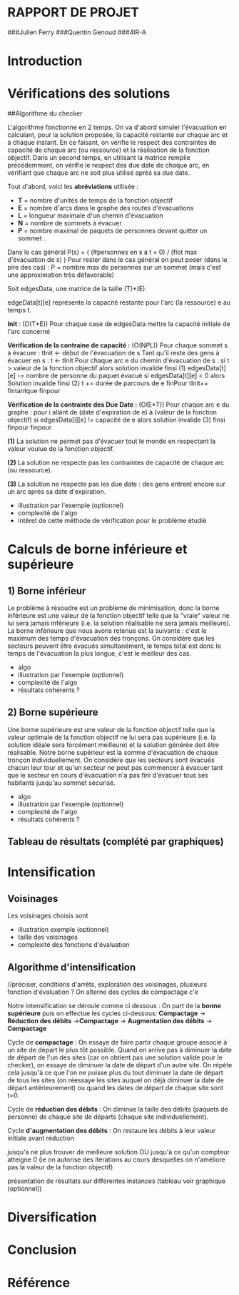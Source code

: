 RAPPORT DE PROJET
============
###Julien Ferry
###Quentin Genoud
###4IR-A


# Introduction

# Vérifications des solutions

##Algorithme du checker 

L'algorithme fonctionne en 2 temps. On va d'abord simuler l'évacuation en calculant, pour la solution proposée, la capacité restante sur chaque arc et à chaque instant. 
En ce faisant, on vérifie le respect des contraintes de capacité de chaque arc (ou ressource) et la réalisation de la fonction objectif. 
Dans un second temps, en utilisant la matrice remplie précédemment, on vérifie le respect des due date de chaque arc, en vérifiant que chaque arc ne soit plus utilisé après sa due date.

Tout d'abord, voici les **abréviations** utilisée :

- **T** = nombre d'unités de temps de la fonction objectif
- **E** = nombre d'arcs dans le graphe des routes d'évacuations
- **L** = longueur maximale d'un chemin d'évacuation
- **N** = nombre de sommets à évacuer
- **P** = nombre maximal de paquets de personnes devant quitter un sommet . 

Dans le cas général P(s) = ( (#personnes en s à t = 0) / (flot max d'évacuation de s) )
Pour rester dans le cas général on peut poser (dans le pire des cas) : P = nombre max de personnes sur un sommet (mais c'est une approximation très défavorable)

Soit edgesData, une matrice de la taille (T)*(E).

edgeData[t][e] représente la capacité restante pour l'arc (la ressource) e au temps t.

**Init** : (O(T*E))
Pour chaque case de edgesData mettre la capacité initiale de l'arc concerné

**Vérification de la contraine de capacité :** (O(N*P*L))
Pour chaque sommet s à évacuer :
	tInit <- début de l'évacuation de s
	Tant qu'il reste des gens à évacuer en s :
		t <- tInit
		Pour chaque arc e du chemin d'évacuation de s :
			si t > valeur de la fonction objectif alors solution invalide finsi (1)
			edgesData[t][e] -= nombre de personne du paquet évacué
			si edgesData[t][e] < 0 alors Solution invalide finsi (2)
			t += durée de parcours de e
		finPour
		tInit++
	fintantque
finpour
		
**Vérification de la contrainte des Due Date :** (O(E*T))
Pour chaque arc e du graphe :
	pour i allant de (date d'expiration de e) à (valeur de la fonction objectif) 
		si edgesData[i][e] != capacité de e
			alors solution invalide (3)
		finsi
	finpour
finpour

**(1)** La solution ne permet pas d'évacuer tout le monde en respectant la valeur voulue de la fonction objectif.

**(2)** La solution ne respecte pas les contraintes de capacité de chaque arc (ou ressource).

**(3)** La solution ne respecte pas les due date : des gens entrent encore sur un arc après sa date d'expiration.


- illustration par l'exemple (optionnel)
- complexité de l'algo
- intêret de cette méthode de vérification pour le problème étudié



# Calculs de borne inférieure et supérieure

## 1) Borne inférieur

Le problème à résoudre est un problème de minimisation, donc la borne inférieure est une valeur de la fonction objectif telle que la "vraie" valeur ne lui sera jamais inférieure (i.e. la solution réalisable ne sera jamais meilleure).
La borne inférieure que nous avons retenue est la suivante : c'est le maximum des temps d'évacuation des tronçons. On considère que les secteurs peuvent être évacués simultanément, le temps total est donc le temps de l'évacuation la plus longue, c'est le meilleur des cas.

- algo
- illustration par l'exemple (optionnel)
- complexité de l'algo
- résultats cohérents ?



## 2) Borne supérieure

Une borne supérieure est une valeur de la fonction objectif telle que la valeur optimale de la fonction objectif ne lui sera pas supérieure (i.e. la solution idéale sera forcément meilleure) et la solution générée doit être réalisable.
Notre borne supérieur est la somme d'évacuation de chaque tronçon individuellement. On considère que les secteurs sont évacués chacun leur tour et qu'un secteur ne peut pas commencer à évacuer tant que le secteur en cours d'évacuation n'a pas fini d'évacuer tous ses habitants jusqu'au sommet sécurisé.

- algo
- illustration par l'exemple (optionnel)
- complexité de l'algo
- résultats cohérents ?

## Tableau de résultats (complété par graphiques)

# Intensification

## Voisinages

Les voisinages choisis sont
- illustration exemple (optionnel)
- taille des voisinages
- complexité des fonctions d'évaluation

## Algorithme d'intensification
//préciser, conditions d'arrêts, exploration des voisinages, plusieurs fonction d'évaluation ?
On alterne des cycles de compactage c'e

Notre intensification se déroule comme ci dessous :
On part de la **bonne supérieure** puis on effectue les cycles ci-dessous:
**Compactage** -> **Réduction des débits** ->**Compactage** -> **Augmentation des débits** -> **Compactage**

Cycle de **compactage** : On essaye de faire partir chaque groupe associé à un site de départ le plus tôt possible. Quand on arrive pas à diminuer la date de départ de l'un des sites (car on obtient pas une solution valide pour le checker), on essaye de diminuer la date de départ d'un autre site. On répète cela jusqu'à ce que l'on ne puisse plus du tout diminuer la date de départ de tous les sites (on réessaye les sites auquel on déjà diminuer la date de départ antérieurement) ou quand les dates de départ de chaque site sont t=0.

Cycle de **réduction des débits** : On diminue la taille des débits (paquets de personne) de chaque site de départs (chaque site individuellement).

Cycle **d'augmentation des débits** : On restaure les débits à leur valeur initiale avant réduction 

jusqu'à ne plus trouver de meilleure solution OU 
jusqu'à ce qu'un compteur atteigne 0 (ie on autorise des itérations au cours desquelles on n'améliore pas la valeur de la fonction objectif)

présentation de résultats sur différentes instances (tableau voir graphique (optionnel))

# Diversification

# Conclusion

# Référence
